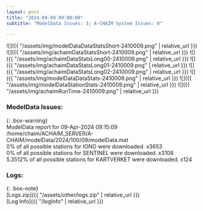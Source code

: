 ```yaml
---
layout: post
title: "2024-04-09 09:00:00"
subtitle: "ModelData Issues: 3; A-CHAIM System Issues: 0"

---
```


![]({{ "/assets/img/modelDataDataStatsShort-2410009.png" | relative_url }})
![]({{ "/assets/img/achaimDataStatsShort-2410009.png" | relative_url }})
![]({{ "/assets/img/achaimDataStatsLong00-2410009.png" | relative_url }})
![]({{ "/assets/img/achaimDataStatsLong01-2410009.png" | relative_url }})
![]({{ "/assets/img/achaimDataStatsLong02-2410009.png" | relative_url }})
![]({{ "/assets/img/modelDataDataStats-2410009.png" | relative_url }})
![]({{ "/assets/img/modelDataStationStats-2410009.png" | relative_url }})
![]({{ "/assets/img/achaimRunTime-2410009.png" | relative_url }})


### ModelData Issues:  
  
{: .box-warning}  
 ModelData report for 09-Apr-2024 09:15:09   
 /home/chaim/ACHAIM_SERVER/A-CHAIM/modelData/2024/100/09/modelData.mat   
 0% of all possible stations for IONO were downloaded. x3653   
 0% of all possible stations for SENTINEL were downloaded. x3108   
 5.3512% of all possible stations for KARTVERKET were downloaded. x124   
  


### Logs:  
  
{: .box-note}  
[Logs.zip]({{ "/assets/other/logs.zip" | relative_url }})  
[Log Info]({{ "/logInfo" | relative_url }})  
